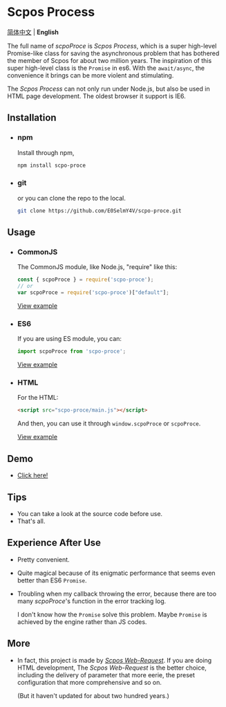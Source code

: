 # Scpos Process

[简体中文](readme-zh.md) | **English**

The full name of *scpoProce* is *Scpos Process*, which is a super high-level Promise-like class for saving the asynchronous problem that has bothered the member of Scpos for about two million years. The inspiration of this super high-level class is the `Promise` in es6.
With the `await/async`, the convenience it brings can be more violent and stimulating.

The *Scpos Process* can not only run under Node.js, but also be used in HTML page development.
The oldest browser it support is IE6.

## Installation

- ### npm

  Install through npm,

  ```bash
  npm install scpo-proce
  ```

- ### git

  or you can clone the repo to the local.

  ```bash
  git clone https://github.com/E0SelmY4V/scpo-proce.git
  ```

## Usage

- ### CommonJS

  The CommonJS module, like Node.js, "require" like this:

  ```javascript
  const { scpoProce } = require('scpo-proce');
  // or
  var scpoProce = require('scpo-proce')["default"];
  ```

  [View example](test0.js)

- ### ES6

  If you are using ES module, you can:

  ```javascript
  import scpoProce from 'scpo-proce';
  ```

  [View example](test1.ts)

- ### HTML

  For the HTML:

  ```html
  <script src="scpo-proce/main.js"></script>
  ```

  And then, you can use it through `window.scpoProce` or `scpoProce`.

  [View example](test2.hta)

## Demo

- [Click here!](demo.md)

## Tips

- You can take a look at the source code before use.
- That's all.

## Experience After Use

- Pretty convenient.
- Quite magical because of its enigmatic performance that seems even better than ES6 `Promise`.
- Troubling when my callback throwing the error, because there are too many *scpoProce*'s function in the error tracking log.

  I don't know how the `Promise` solve this problem.
  Maybe `Promise` is achieved by the engine rather than JS codes.

## More

- In fact, this project is made by [*Scpos Web-Request*](https://github.com/E0SelmY4V/scpo-webreq.js).
  If you are doing HTML development, The *Scpos Web-Request* is the better choice, including the delivery of parameter that more eerie, the preset configuration that more comprehensive and so on.

  (But it haven't updated for about two hundred years.)

